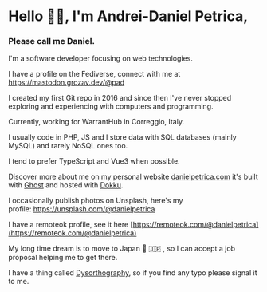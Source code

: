 # Hello 👋🏻, I'm Andrei-Daniel Petrica, 
### Please call me Daniel.
I'm a software developer focusing on web technologies.

I have a profile on the Fediverse, connect with me at <a rel="me" href="https://mastodon.grozav.dev/@pad">https://mastodon.grozav.dev/@pad</a>

I created my first Git repo in 2016 and since then I've never stopped exploring and experiencing with computers and programming.

Currently, working for WarrantHub in Correggio, Italy.

I usually code in PHP, JS and I store data with SQL databases (mainly MySQL) and rarely NoSQL ones too. 

I tend to prefer TypeScript and Vue3 when possible. 

Discover more about me on my personal website [danielpetrica.com](https://danielpetrica.com) it's built with [Ghost](https://github.com/TryGhost/ghost) and hosted with [Dokku](https://github.com/dokku/dokku). 

I occasionally publish photos on Unsplash, here's my profile: https://unsplash.com/@danielpetrica

I have a remoteok profile, see it here [https://remoteok.com/@danielpetrica](https://remoteok.com/@danielpetrica)

My long time dream is to move to Japan :japan: :jp:  , so I can accept a job proposal helping me to get there.

I have a thing called [Dysorthography](https://en.wikipedia.org/wiki/Dysorthography), so if you find any typo please signal it to me.

